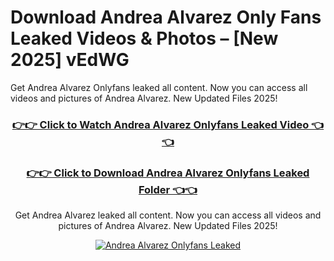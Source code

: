 # Download Andrea Alvarez Only Fans Leaked Videos & Photos – [New 2025] vEdWG

Get Andrea Alvarez Onlyfans leaked all content. Now you can access all videos and pictures of Andrea Alvarez. New Updated Files 2025!  
<div align="center">
  
### [👉👉 Click to Watch Andrea Alvarez Onlyfans Leaked Video 👈👈](https://links2leaks.com?utm_source=andreaalvarez&utm_medium=gitshort)  
### [👉👉 Click to Download Andrea Alvarez Onlyfans Leaked Folder 👈👈](https://links2leaks.com?utm_source=andreaalvarez&utm_medium=gitshort)  

Get Andrea Alvarez leaked all content. Now you can access all videos and pictures of Andrea Alvarez. New Updated Files 2025!  

[![Andrea Alvarez Onlyfans Leaked](https://i.ibb.co/93hzkbrt/l2l.gif)](https://links2leaks.com?utm_source=andreaalvarez&utm_medium=gitshort)  

</div>
